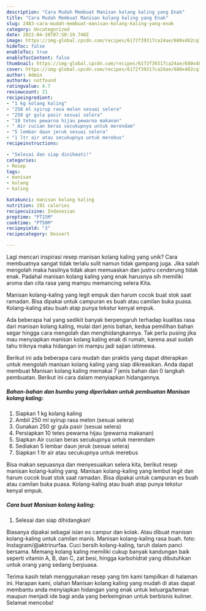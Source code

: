 ```yaml
---
description: "Cara Mudah Membuat Manisan kolang kaling yang Enak"
title: "Cara Mudah Membuat Manisan kolang kaling yang Enak"
slug: 2483-cara-mudah-membuat-manisan-kolang-kaling-yang-enak
category: Uncategorized
date: 2022-04-26T07:50:19.740Z
image: https://img-global.cpcdn.com/recipes/6172f39317ca24ae/680x482cq70/manisan-kolang-kaling-foto-resep-utama.jpg
hideToc: false
enableToc: true
enableTocContent: false
thumbnail: https://img-global.cpcdn.com/recipes/6172f39317ca24ae/680x482cq70/manisan-kolang-kaling-foto-resep-utama.jpg
cover: https://img-global.cpcdn.com/recipes/6172f39317ca24ae/680x482cq70/manisan-kolang-kaling-foto-resep-utama.jpg
author: Admin
authorAv: notfound
ratingvalue: 4.7
reviewcount: 21
recipeingredient:
- "1 kg kolang kaling"
- "250 ml syirup rasa melon sesuai selera"
- "250 gr gula pasir sesuai selera"
- "10 tetes pewarna hijau pewarna makanan"
- " Air cucian beras secukupnya untuk merendam"
- "5 lembar daun jeruk sesuai selera"
- "1 ltr air atau secukupnya untuk merebus"
recipeinstructions:

- "Selesai dan siap dinikmati!"
categories:
- Resep
tags:
- manisan
- kolang
- kaling

katakunci: manisan kolang kaling 
nutrition: 191 calories
recipecuisine: Indonesian
preptime: "PT15M"
cooktime: "PT50M"
recipeyield: "3"
recipecategory: Dessert

---
```





Lagi mencari inspirasi resep manisan kolang kaling yang unik? Cara membuatnya sangat tidak terlalu sulit namun tidak gampang juga. Jika salah mengolah maka hasilnya tidak akan memuaskan dan justru cenderung tidak enak. Padahal manisan kolang kaling yang enak harusnya sih memiliki aroma dan cita rasa yang mampu memancing selera Kita.





Manisan kolang-kaling yang legit empuk dan harum cocok buat stok saat ramadan. Bisa dipakai untuk campuran es buah atau camilan buka puasa. Kolang-kaling atau buah atap punya tekstur kenyal empuk.

Ada beberapa hal yang sedikit banyak berpengaruh terhadap kualitas rasa dari manisan kolang kaling, mulai dari jenis bahan, kedua pemilihan bahan segar hingga cara mengolah dan menghidangkannya. Tak perlu pusing jika mau menyiapkan manisan kolang kaling enak di rumah, karena asal sudah tahu triknya maka hidangan ini mampu jadi sajian istimewa.






Berikut ini ada beberapa cara mudah dan praktis yang dapat diterapkan untuk mengolah manisan kolang kaling yang siap dikreasikan. Anda dapat membuat Manisan kolang kaling memakai 7 jenis bahan dan 0 langkah pembuatan. Berikut ini cara dalam menyiapkan hidangannya.

<!--inarticleads1-->

##### Bahan-bahan dan bumbu yang diperlukan untuk pembuatan Manisan kolang kaling:

1. Siapkan 1 kg kolang kaling
1. Ambil 250 ml syirup rasa melon (sesuai selera)
1. Gunakan 250 gr gula pasir (sesuai selera)
1. Persiapkan 10 tetes pewarna hijau (pewarna makanan)
1. Siapkan  Air cucian beras secukupnya untuk merendam
1. Sediakan 5 lembar daun jeruk (sesuai selera)
1. Siapkan 1 ltr air atau secukupnya untuk merebus


Bisa makan sepuasnya dan menyesuaikan selera kita, berikut resep manisan kolang-kaling yang. Manisan kolang-kaling yang lembut legit dan harum cocok buat stok saat ramadan. Bisa dipakai untuk campuran es buah atau camilan buka puasa. Kolang-kaling atau buah atap punya tekstur kenyal empuk. 

<!--inarticleads2-->

##### Cara buat Manisan kolang kaling:


1. Selesai dan siap dihidangkan!

Biasanya dipakai sebagai isian es campur dan kolak. Atau dibuat manisan kolang-kaling untuk camilan manis. Manisan kolang-kaling rasa buah. foto: Instagram/@aktrinurfaa. Cuci bersih kolang-kaling, taruh dalam panci bersama. Memang kolang kaling memiliki cukup banyak kandungan baik seperti vitamin A, B, dan C, zat besi, hingga karbohidrat yang dibutuhkan untuk orang yang sedang berpuasa. 

Terima kasih telah menggunakan resep yang tim kami tampilkan di halaman ini. Harapan kami, olahan Manisan kolang kaling yang mudah di atas dapat membantu anda menyiapkan hidangan yang enak untuk keluarga/teman maupun menjadi ide bagi anda yang berkeinginan untuk berbisnis kuliner. Selamat mencoba!

